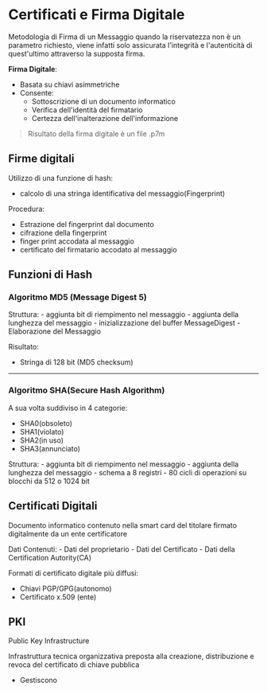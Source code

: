 # Certificati e Firma Digitale

Metodologia di Firma di un Messaggio quando la riservatezza non è un parametro richiesto, viene infatti solo assicurata l'integrità e l'autenticità di quest'ultimo attraverso la supposta firma.

**Firma Digitale**: 
- Basata su chiavi asimmetriche
- Consente:
	- Sottoscrizione di un documento informatico
	- Verifica dell'identità del firmatario
	- Certezza dell'inalterazione dell'informazione

> Risultato della firma digitale è un file .p7m

## Firme digitali

Utilizzo di una funzione di hash:
- calcolo di una stringa identificativa del messaggio(Fingerprint)

Procedura:
- Estrazione del fingerprint dal documento
- cifrazione della fingerprint
- finger print accodata al messaggio
- certificato del firmatario accodato al messaggio

## Funzioni di Hash

### Algoritmo MD5 (Message Digest 5)

Struttura:
	- aggiunta bit di riempimento nel messaggio
	- aggiunta della lunghezza del messaggio
	- inizializzazione del buffer MessageDigest
	- Elaborazione del Messaggio

Risultato:
- Stringa di 128 bit (MD5 checksum) 
- - - 
### Algoritmo SHA(Secure Hash Algorithm)
 
 A sua volta suddiviso in 4 categorie:
 - SHA0(obsoleto)
 - SHA1(violato)
 - SHA2(in uso)
 - SHA3(annunciato)

Struttura:
	- aggiunta bit di riempimento nel messaggio
	- aggiunta della lunghezza del messaggio
	- schema a 8 registri 
	- 80 cicli di operazioni su blocchi da 512 o 1024 bit

## Certificati Digitali

Documento informatico contenuto nella smart card del titolare firmato digitalmente da un ente certificatore

Dati Contenuti:
	- Dati del proprietario
	- Dati del Certificato
	- Dati della Certification Autority(CA)

Formati di certificato digitale più diffusi:
- Chiavi PGP/GPG(autonomo)
- Certificato x.509 (ente) 

## PKI

Public Key Infrastructure

Infrastruttura tecnica organizzativa preposta alla creazione, distribuzione e revoca del certificato di chiave pubblica

- Gestiscono 
<!--stackedit_data:
eyJoaXN0b3J5IjpbLTEwNTU2Mzk5MzBdfQ==
-->